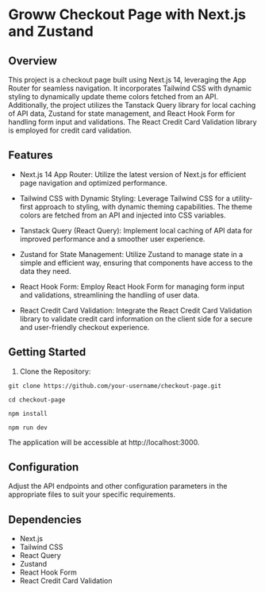 # Groww Checkout Page with Next.js and Zustand
## Overview
This project is a checkout page built using Next.js 14, leveraging the App Router for seamless navigation. It incorporates Tailwind CSS with dynamic styling to dynamically update theme colors fetched from an API. Additionally, the project utilizes the Tanstack Query library for local caching of API data, Zustand for state management, and React Hook Form for handling form input and validations. The React Credit Card Validation library is employed for credit card validation.

## Features
- Next.js 14 App Router: Utilize the latest version of Next.js for efficient page navigation and optimized performance.

- Tailwind CSS with Dynamic Styling: Leverage Tailwind CSS for a utility-first approach to styling, with dynamic theming capabilities. The theme colors are fetched from an API and injected into CSS variables.

- Tanstack Query (React Query): Implement local caching of API data for improved performance and a smoother user experience.

- Zustand for State Management: Utilize Zustand to manage state in a simple and efficient way, ensuring that components have access to the data they need.

- React Hook Form: Employ React Hook Form for managing form input and validations, streamlining the handling of user data.

- React Credit Card Validation: Integrate the React Credit Card Validation library to validate credit card information on the client side for a secure and user-friendly checkout experience.

## Getting Started
1. Clone the Repository:

```
git clone https://github.com/your-username/checkout-page.git
```
```
cd checkout-page
```

```
npm install
```

```
npm run dev
```
The application will be accessible at http://localhost:3000.

## Configuration
Adjust the API endpoints and other configuration parameters in the appropriate files to suit your specific requirements.

## Dependencies
- Next.js
- Tailwind CSS
- React Query
- Zustand
- React Hook Form
- React Credit Card Validation


